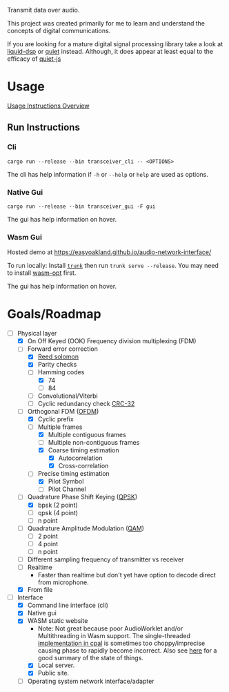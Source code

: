 Transmit data over audio.

This project was created primarily for me to learn and understand the concepts of digital communications.

If you are looking for a mature digital signal processing library take a look at [liquid-dsp](https://github.com/jgaeddert/liquid-dsp) or [quiet](https://github.com/quiet/quiet) instead. Although, it does appear at least equal to the efficacy of [quiet-js](https://github.com/quiet/quiet-js)

# Usage
[Usage Instructions Overview](UsageInstructions.md)
## Run Instructions
### Cli
`cargo run --release --bin transceiver_cli -- <OPTIONS>`

The cli has help information if `-h` or `--help` or `help` are used as options.
### Native Gui
`cargo run --release --bin transceiver_gui -F gui`

The gui has help information on hover.
### Wasm Gui
Hosted demo at https://easyoakland.github.io/audio-network-interface/

To run locally: Install [`trunk`](trunkrs.dev/) then run
`trunk serve --release`. You may need to install [wasm-opt](https://github.com/WebAssembly/binaryen) first.

The gui has help information on hover.

# Goals/Roadmap
- [ ] Physical layer
    - [x] On Off Keyed (OOK) Frequency division multiplexing (FDM)
    - [ ] Forward error correction
        - [x] [Reed solomon](https://en.wikipedia.org/wiki/Reed%E2%80%93Solomon_error_correction)
        - [x] Parity checks
        - [ ] Hamming codes
            - [x] 74
            - [ ] 84
        - [ ] Convolutional/Viterbi
        - [ ] Cyclic redundancy check [CRC-32](https://en.wikipedia.org/wiki/Cyclic_redundancy_check)
    - [ ] Orthogonal FDM ([OFDM](https://en.wikipedia.org/wiki/Orthogonal_frequency-division_multiplexing))
        - [x] Cyclic prefix
        - [ ] Multiple frames
            - [x] Multiple contiguous frames
            - [ ] Multiple non-contiguous frames
            - [x] Coarse timing estimation
                - [x] Autocorrelation
                - [x] Cross-correlation
        - [ ] Precise timing estimation
            - [x] Pilot Symbol
            - [ ] Pilot Channel
    - [ ] Quadrature Phase Shift Keying ([QPSK](https://en.wikipedia.org/wiki/Phase-shift_keying#Quadrature_phase-shift_keying_(QPSK)))
        - [x] bpsk (2 point)
        - [ ] qpsk (4 point)
        - [ ] n point
    - [ ] Quadrature Amplitude Modulation ([QAM](https://en.wikipedia.org/wiki/Quadrature_amplitude_modulation))
        - [ ] 2 point
        - [ ] 4 point
        - [ ] n point
    - [ ] Different sampling frequency of transmitter vs receiver
    - [ ] Realtime
        - Faster than realtime but don't yet have option to decode direct from microphone.
    - [x] From file
- [ ] Interface
    - [x] Command line interface (cli)
    - [x] Native gui
    - [x] WASM static website
        - Note: Not great because poor AudioWorklet and/or Multithreading in Wasm support. The single-threaded [implementation in cpal](https://github.com/RustAudio/cpal/issues/780) is sometimes too choppy/imprecise causing phase to rapidly become incorrect. Also see [here](https://github.com/bevyengine/bevy/issues/4078) for a good summary of the state of things.
        - [x] Local server.
        - [x] Public site.
    - [ ] Operating system network interface/adapter
